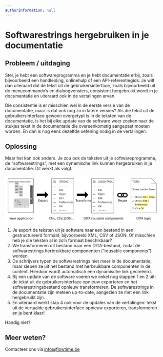 ```yaml
---
authorinformation: null
---
```


# Softwarestrings hergebruiken in je documentatie

## Probleem / uitdaging

Stel, je hebt een softwareprogramma en je hebt documentatie erbij, zoals bijvoorbeeld een handleiding, onlinehulp of een API-referentiegids. Je wilt dan uiteraard dat de tekst uit de gebruikersinterface, zoals bijvoorbeeld uit de menucommando’s en dialoogvensters, consistent hergebruikt wordt in je documentatie en uiteraard ook in de vertalingen ervan.

Die consistentie is er misschien wel in de eerste versie van de documentatie, maar is dat ook nog zo in latere versies? Als die tekst uit de gebruikersinterface gewoon overgetypt is in de teksten van de documentatie, is het bij elke update van de software weer zoeken naar de stukjes tekst in de documentatie die overeenkomstig aangepast moeten worden. En dan is nog eens dezelfde oefening nodig in de vertalingen.

## Oplossing

Maar het kan ook anders. Je zou ook de teksten uit je softwareprogramma, de “softwarestrings”, met een dynamische link kunnen hergebruiken in je documentatie. Dit werkt als volgt:

![](../../.gitbook/assets/software_strings_process.svg)

1. Je export de teksten uit je software naar een bestand in een gestructureerd formaat, bijvoorbeeld XML, CSV of JSON. Of misschien heb je die teksten al in zo’n formaat beschikbaar?
2. We transformeren dit bestand naar een DITA-bestand, zodat de softwarestrings herbruikbare componenten \(“reusable components”\) worden.
3. De schrijvers typen de softwarestrings niet meer in de documentatie, maar slepen ze uit het bestand met herbruikbare componenten in de content. Hierdoor wordt automatisch een dynamische link gecreëerd.
4. Bij een update van de software voeren we enkel nog stappen 1 en 2 uit: de tekst uit de gebruikersinterface opnieuw exporteren en het softwarestringsbestand opnieuw transformeren. De softwarestrings in de documentatie zijn meteen up-to-date, aangezien ze met een link hergebruikt zijn.
5. En uiteraard werkt stap 4 ook voor de updates van de vertalingen: tekst uit de vertaalde gebruikersinterface opnieuw exporteren, transformeren en je bent klaar!

Handig niet?

## Meer weten?

Contacteer ons via [info@flowtime.be](mailto://info@flowtime.be)

